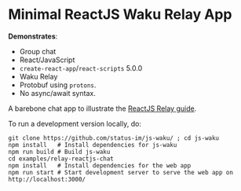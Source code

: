 # Minimal ReactJS Waku Relay App

**Demonstrates**:

- Group chat
- React/JavaScript
- `create-react-app`/`react-scripts` 5.0.0
- Waku Relay
- Protobuf using `protons`.
- No async/await syntax.

A barebone chat app to illustrate the [ReactJS Relay guide](https://docs.dappconnect.dev/docs/guides/07_reactjs_relay/).

To run a development version locally, do:

```shell
git clone https://github.com/status-im/js-waku/ ; cd js-waku
npm install   # Install dependencies for js-waku
npm run build # Build js-waku
cd examples/relay-reactjs-chat
npm install   # Install dependencies for the web app
npm run start # Start development server to serve the web app on http://localhost:3000/
```
